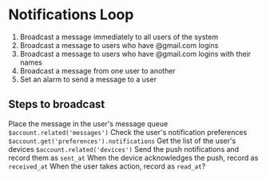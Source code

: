 Notifications Loop
=====

1. Broadcast a message immediately to all users of the system
2. Broadcast a message to users who have @gmail.com logins
3. Broadcast a message to users who have @gmail.com logins with their names
4. Broadcast a message from one user to another
5. Set an alarm to send a message to a user

Steps to broadcast
-----

Place the message in the user's message queue `$account.related('messages')`
Check the user's notification preferences `$account.get('preferences').notifications`
Get the list of the user's devices `$account.related('devices')`
Send the push notifications and record them as `sent_at`
When the device acknowledges the push, record as `received_at`
When the user takes action, record as `read_at`?
